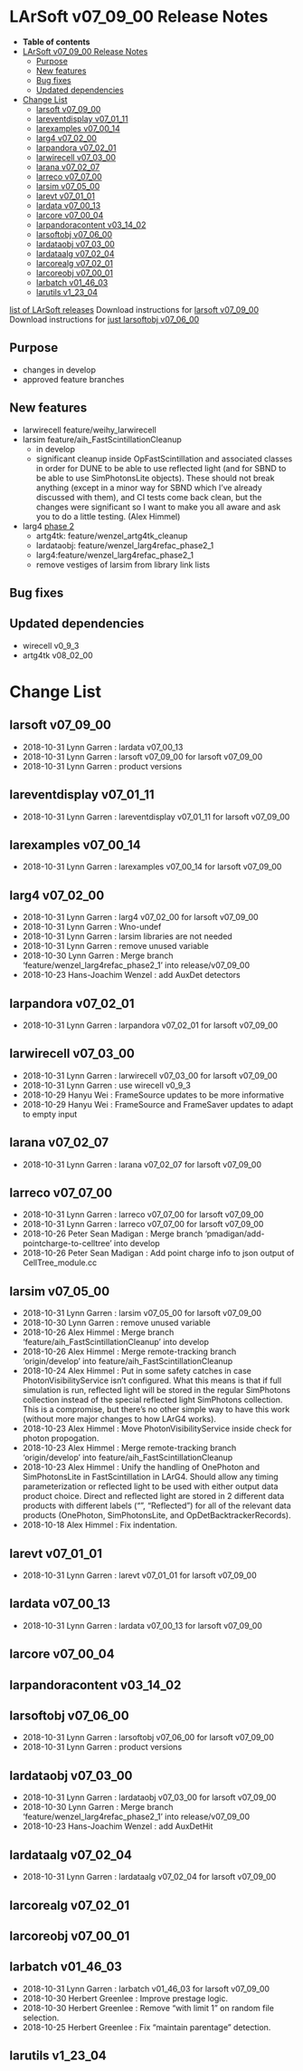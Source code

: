 LArSoft v07_09_00 Release Notes
======================================================================

-   **Table of contents**
-   [LArSoft v07_09_00 Release Notes](#LArSoft-v07_09_00-Release-Notes)
    -   [Purpose](#Purpose)
    -   [New features](#New-features)
    -   [Bug fixes](#Bug-fixes)
    -   [Updated dependencies](#Updated-dependencies)
-   [Change List](#Change-List)
    -   [larsoft v07_09_00](#larsoft-v07_09_00)
    -   [lareventdisplay v07_01_11](#lareventdisplay-v07_01_11)
    -   [larexamples v07_00_14](#larexamples-v07_00_14)
    -   [larg4 v07_02_00](#larg4-v07_02_00)
    -   [larpandora v07_02_01](#larpandora-v07_02_01)
    -   [larwirecell v07_03_00](#larwirecell-v07_03_00)
    -   [larana v07_02_07](#larana-v07_02_07)
    -   [larreco v07_07_00](#larreco-v07_07_00)
    -   [larsim v07_05_00](#larsim-v07_05_00)
    -   [larevt v07_01_01](#larevt-v07_01_01)
    -   [lardata v07_00_13](#lardata-v07_00_13)
    -   [larcore v07_00_04](#larcore-v07_00_04)
    -   [larpandoracontent v03_14_02](#larpandoracontent-v03_14_02)
    -   [larsoftobj v07_06_00](#larsoftobj-v07_06_00)
    -   [lardataobj v07_03_00](#lardataobj-v07_03_00)
    -   [lardataalg v07_02_04](#lardataalg-v07_02_04)
    -   [larcorealg v07_02_01](#larcorealg-v07_02_01)
    -   [larcoreobj v07_00_01](#larcoreobj-v07_00_01)
    -   [larbatch v01_46_03](#larbatch-v01_46_03)
    -   [larutils v1_23_04](#larutils-v1_23_04)

[list of LArSoft releases](LArSoft_release_list)
Download instructions for [larsoft v07_09_00](http://scisoft.fnal.gov/scisoft/bundles/larsoft/v07_09_00/larsoft-v07_09_00.html)
Download instructions for [just larsoftobj v07_06_00](http://scisoft.fnal.gov/scisoft/bundles/larsoftobj/v07_06_00/larsoftobj-v07_06_00.html)

Purpose
--------------------

-   changes in develop
-   approved feature branches

New features
------------------------------

-   larwirecell feature/weihy_larwirecell
-   larsim feature/aih_FastScintillationCleanup
    -   in develop
    -   significant cleanup inside OpFastScintillation and associated classes in order for DUNE to be able to use reflected light (and for SBND to be able to use SimPhotonsLite objects). These should not break anything (except in a minor way for SBND which I’ve already discussed with them), and CI tests come back clean, but the changes were significant so I want to make you all aware and ask you to do a little testing. (Alex Himmel)
-   larg4 [phase 2](https://indico.fnal.gov/event/18801/contribution/2/material/slides/0.pdf)
    -   artg4tk: feature/wenzel_artg4tk_cleanup
    -   lardataobj: feature/wenzel_larg4refac_phase2_1
    -   larg4:feature/wenzel_larg4refac_phase2_1
    -   remove vestiges of larsim from library link lists

Bug fixes
------------------------

Updated dependencies
----------------------------------------------

-   wirecell v0_9_3
-   artg4tk v08_02_00

Change List
============================

larsoft v07_09_00
------------------------------------------

-   2018-10-31 Lynn Garren : lardata v07_00_13
-   2018-10-31 Lynn Garren : larsoft v07_09_00 for larsoft v07_09_00
-   2018-10-31 Lynn Garren : product versions

lareventdisplay v07_01_11
----------------------------------------------------------

-   2018-10-31 Lynn Garren : lareventdisplay v07_01_11 for larsoft v07_09_00

larexamples v07_00_14
--------------------------------------------------

-   2018-10-31 Lynn Garren : larexamples v07_00_14 for larsoft v07_09_00

larg4 v07_02_00
--------------------------------------

-   2018-10-31 Lynn Garren : larg4 v07_02_00 for larsoft v07_09_00
-   2018-10-31 Lynn Garren : Wno-undef
-   2018-10-31 Lynn Garren : larsim libraries are not needed
-   2018-10-31 Lynn Garren : remove unused variable
-   2018-10-30 Lynn Garren : Merge branch ‘feature/wenzel_larg4refac_phase2_1’ into release/v07_09_00
-   2018-10-23 Hans-Joachim Wenzel : add AuxDet detectors

larpandora v07_02_01
------------------------------------------------

-   2018-10-31 Lynn Garren : larpandora v07_02_01 for larsoft v07_09_00

larwirecell v07_03_00
--------------------------------------------------

-   2018-10-31 Lynn Garren : larwirecell v07_03_00 for larsoft v07_09_00
-   2018-10-31 Lynn Garren : use wirecell v0_9_3
-   2018-10-29 Hanyu Wei : FrameSource updates to be more informative
-   2018-10-29 Hanyu Wei : FrameSource and FrameSaver updates to adapt to empty input

larana v07_02_07
----------------------------------------

-   2018-10-31 Lynn Garren : larana v07_02_07 for larsoft v07_09_00

larreco v07_07_00
------------------------------------------

-   2018-10-31 Lynn Garren : larreco v07_07_00 for larsoft v07_09_00
-   2018-10-31 Lynn Garren : larreco v07_07_00 for larsoft v07_09_00
-   2018-10-26 Peter Sean Madigan : Merge branch ‘pmadigan/add-pointcharge-to-celltree’ into develop
-   2018-10-26 Peter Sean Madigan : Add point charge info to json output of CellTree_module.cc

larsim v07_05_00
----------------------------------------

-   2018-10-31 Lynn Garren : larsim v07_05_00 for larsoft v07_09_00
-   2018-10-30 Lynn Garren : remove unused variable
-   2018-10-26 Alex Himmel : Merge branch ‘feature/aih_FastScintillationCleanup’ into develop
-   2018-10-26 Alex Himmel : Merge remote-tracking branch ‘origin/develop’ into feature/aih_FastScintillationCleanup
-   2018-10-24 Alex Himmel : Put in some safety catches in case PhotonVisibilityService isn’t configured. What this means is that if full simulation is run, reflected light will be stored in the regular SimPhotons collection instead of the special reflected light SimPhotons collection. This is a compromise, but there’s no other simple way to have this work (without more major changes to how LArG4 works).
-   2018-10-23 Alex Himmel : Move PhotonVisibilityService inside check for photon propogation.
-   2018-10-23 Alex Himmel : Merge remote-tracking branch ‘origin/develop’ into feature/aih_FastScintillationCleanup
-   2018-10-23 Alex Himmel : Unify the handling of OnePhoton and SimPhotonsLite in FastScintillation in LArG4. Should allow any timing parameterization or reflected light to be used with either output data product choice. Direct and reflected light are stored in 2 different data products with different labels (“”, “Reflected”) for all of the relevant data products (OnePhoton, SimPhotonsLite, and OpDetBacktrackerRecords).
-   2018-10-18 Alex Himmel : Fix indentation.

larevt v07_01_01
----------------------------------------

-   2018-10-31 Lynn Garren : larevt v07_01_01 for larsoft v07_09_00

lardata v07_00_13
------------------------------------------

-   2018-10-31 Lynn Garren : lardata v07_00_13 for larsoft v07_09_00

larcore v07_00_04
------------------------------------------

larpandoracontent v03_14_02
--------------------------------------------------------------

larsoftobj v07_06_00
------------------------------------------------

-   2018-10-31 Lynn Garren : larsoftobj v07_06_00 for larsoft v07_09_00
-   2018-10-31 Lynn Garren : product versions

lardataobj v07_03_00
------------------------------------------------

-   2018-10-31 Lynn Garren : lardataobj v07_03_00 for larsoft v07_09_00
-   2018-10-30 Lynn Garren : Merge branch ‘feature/wenzel_larg4refac_phase2_1’ into release/v07_09_00
-   2018-10-23 Hans-Joachim Wenzel : add AuxDetHit

lardataalg v07_02_04
------------------------------------------------

-   2018-10-31 Lynn Garren : lardataalg v07_02_04 for larsoft v07_09_00

larcorealg v07_02_01
------------------------------------------------

larcoreobj v07_00_01
------------------------------------------------

larbatch v01_46_03
--------------------------------------------

-   2018-10-31 Lynn Garren : larbatch v01_46_03 for larsoft v07_09_00
-   2018-10-30 Herbert Greenlee : Improve prestage logic.
-   2018-10-30 Herbert Greenlee : Remove “with limit 1” on random file selection.
-   2018-10-25 Herbert Greenlee : Fix “maintain parentage” detection.

larutils v1_23_04
------------------------------------------
